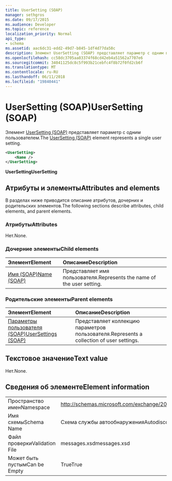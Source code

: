 ```yaml
---
title: UserSetting (SOAP)
manager: sethgros
ms.date: 09/17/2015
ms.audience: Developer
ms.topic: reference
localization_priority: Normal
api_type:
- schema
ms.assetid: aac6dc31-edd2-49d7-b845-1df4d77da58c
description: Элемент UserSetting (SOAP) представляет параметр с одним пользователем.
ms.openlocfilehash: cc58dc3705aa83374f68cd42eb4a51562a7707e6
ms.sourcegitcommit: 34041125dc8c5f993b21cebfc4f8b72f0fd2cb6f
ms.translationtype: MT
ms.contentlocale: ru-RU
ms.lasthandoff: 06/11/2018
ms.locfileid: "19840441"
---
```

# <a name="usersetting-soap"></a><span data-ttu-id="84df3-103">UserSetting (SOAP)</span><span class="sxs-lookup"><span data-stu-id="84df3-103">UserSetting (SOAP)</span></span>

<span data-ttu-id="84df3-104">Элемент [UserSetting (SOAP)](usersetting-soap.md) представляет параметр с одним пользователем.</span><span class="sxs-lookup"><span data-stu-id="84df3-104">The [UserSetting (SOAP)](usersetting-soap.md) element represents a single user setting.</span></span> 
  
```XML
<UserSetting>
    <Name />
</UserSetting>
```

 <span data-ttu-id="84df3-105">**UserSetting**</span><span class="sxs-lookup"><span data-stu-id="84df3-105">**UserSetting**</span></span>
## <a name="attributes-and-elements"></a><span data-ttu-id="84df3-106">Атрибуты и элементы</span><span class="sxs-lookup"><span data-stu-id="84df3-106">Attributes and elements</span></span>

<span data-ttu-id="84df3-107">В разделах ниже приводится описание атрибутов, дочерних и родительских элементов.</span><span class="sxs-lookup"><span data-stu-id="84df3-107">The following sections describe attributes, child elements, and parent elements.</span></span>
  
### <a name="attributes"></a><span data-ttu-id="84df3-108">Атрибуты</span><span class="sxs-lookup"><span data-stu-id="84df3-108">Attributes</span></span>

<span data-ttu-id="84df3-109">Нет.</span><span class="sxs-lookup"><span data-stu-id="84df3-109">None.</span></span>
  
### <a name="child-elements"></a><span data-ttu-id="84df3-110">Дочерние элементы</span><span class="sxs-lookup"><span data-stu-id="84df3-110">Child elements</span></span>

|<span data-ttu-id="84df3-111">**Элемент**</span><span class="sxs-lookup"><span data-stu-id="84df3-111">**Element**</span></span>|<span data-ttu-id="84df3-112">**Описание**</span><span class="sxs-lookup"><span data-stu-id="84df3-112">**Description**</span></span>|
|:-----|:-----|
|[<span data-ttu-id="84df3-113">Имя (SOAP)</span><span class="sxs-lookup"><span data-stu-id="84df3-113">Name (SOAP)</span></span>](name-soap.md) <br/> |<span data-ttu-id="84df3-114">Представляет имя пользователя.</span><span class="sxs-lookup"><span data-stu-id="84df3-114">Represents the name of the user setting.</span></span>  <br/> |
   
### <a name="parent-elements"></a><span data-ttu-id="84df3-115">Родительские элементы</span><span class="sxs-lookup"><span data-stu-id="84df3-115">Parent elements</span></span>

|<span data-ttu-id="84df3-116">**Элемент**</span><span class="sxs-lookup"><span data-stu-id="84df3-116">**Element**</span></span>|<span data-ttu-id="84df3-117">**Описание**</span><span class="sxs-lookup"><span data-stu-id="84df3-117">**Description**</span></span>|
|:-----|:-----|
|[<span data-ttu-id="84df3-118">Параметры пользователя (SOAP)</span><span class="sxs-lookup"><span data-stu-id="84df3-118">UserSettings (SOAP)</span></span>](usersettings-soap.md) <br/> |<span data-ttu-id="84df3-119">Представляет коллекцию параметров пользователя.</span><span class="sxs-lookup"><span data-stu-id="84df3-119">Represents a collection of user settings.</span></span>  <br/> |
   
## <a name="text-value"></a><span data-ttu-id="84df3-120">Текстовое значение</span><span class="sxs-lookup"><span data-stu-id="84df3-120">Text value</span></span>

<span data-ttu-id="84df3-121">Нет.</span><span class="sxs-lookup"><span data-stu-id="84df3-121">None.</span></span>
  
## <a name="element-information"></a><span data-ttu-id="84df3-122">Сведения об элементе</span><span class="sxs-lookup"><span data-stu-id="84df3-122">Element information</span></span>

|||
|:-----|:-----|
|<span data-ttu-id="84df3-123">Пространство имен</span><span class="sxs-lookup"><span data-stu-id="84df3-123">Namespace</span></span>  <br/> |http://schemas.microsoft.com/exchange/2010/Autodiscover  <br/> |
|<span data-ttu-id="84df3-124">Имя схемы</span><span class="sxs-lookup"><span data-stu-id="84df3-124">Schema Name</span></span>  <br/> |<span data-ttu-id="84df3-125">Схема службы автообнаружения</span><span class="sxs-lookup"><span data-stu-id="84df3-125">Autodiscover schema</span></span>  <br/> |
|<span data-ttu-id="84df3-126">Файл проверки</span><span class="sxs-lookup"><span data-stu-id="84df3-126">Validation File</span></span>  <br/> |<span data-ttu-id="84df3-127">messages.xsd</span><span class="sxs-lookup"><span data-stu-id="84df3-127">messages.xsd</span></span>  <br/> |
|<span data-ttu-id="84df3-128">Может быть пустым</span><span class="sxs-lookup"><span data-stu-id="84df3-128">Can be Empty</span></span>  <br/> |<span data-ttu-id="84df3-129">True</span><span class="sxs-lookup"><span data-stu-id="84df3-129">True</span></span>  <br/> |
   

